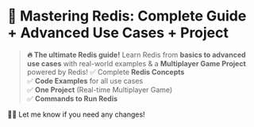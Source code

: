 # 🚀 Mastering Redis: Complete Guide + Advanced Use Cases + Project  

> **🔥 The ultimate Redis guide!** Learn Redis from **basics to advanced use cases** with real-world examples & a **Multiplayer Game Project** powered by Redis!
✅ Complete **Redis Concepts**  
✅ **Code Examples** for all use cases  
✅ **One Project** (Real-time Multiplayer Game)  
✅ **Commands to Run Redis**

🚀🔥 Let me know if you need any changes!
